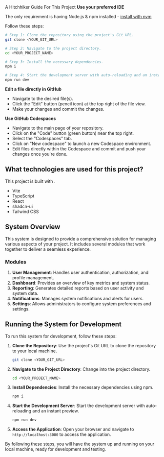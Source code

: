 A Hitchhiker Guide For This Project
**Use your preferred IDE**



The only requirement is having Node.js & npm installed - [install with nvm](https://github.com/nvm-sh/nvm#installing-and-updating)

Follow these steps:

```sh
# Step 1: Clone the repository using the project's Git URL.
git clone <YOUR_GIT_URL>

# Step 2: Navigate to the project directory.
cd <YOUR_PROJECT_NAME>

# Step 3: Install the necessary dependencies.
npm i

# Step 4: Start the development server with auto-reloading and an instant preview.
npm run dev
```

**Edit a file directly in GitHub**

- Navigate to the desired file(s).
- Click the "Edit" button (pencil icon) at the top right of the file view.
- Make your changes and commit the changes.

**Use GitHub Codespaces**

- Navigate to the main page of your repository.
- Click on the "Code" button (green button) near the top right.
- Select the "Codespaces" tab.
- Click on "New codespace" to launch a new Codespace environment.
- Edit files directly within the Codespace and commit and push your changes once you're done.

## What technologies are used for this project?

This project is built with .

- Vite
- TypeScript
- React
- shadcn-ui
- Tailwind CSS

## System Overview

This system is designed to provide a comprehensive solution for managing various aspects of your project. It includes several modules that work together to deliver a seamless experience.

### Modules

1. **User Management**: Handles user authentication, authorization, and profile management.
2. **Dashboard**: Provides an overview of key metrics and system status.
3. **Reporting**: Generates detailed reports based on user activity and system data.
4. **Notifications**: Manages system notifications and alerts for users.
5. **Settings**: Allows administrators to configure system preferences and settings.

## Running the System for Development

To run this system for development, follow these steps:

1. **Clone the Repository**: Use the project's Git URL to clone the repository to your local machine.
    ```sh
    git clone <YOUR_GIT_URL>
    ```

2. **Navigate to the Project Directory**: Change into the project directory.
    ```sh
    cd <YOUR_PROJECT_NAME>
    ```

3. **Install Dependencies**: Install the necessary dependencies using npm.
    ```sh
    npm i
    ```

4. **Start the Development Server**: Start the development server with auto-reloading and an instant preview.
    ```sh
    npm run dev
    ```

5. **Access the Application**: Open your browser and navigate to `http://localhost:3000` to access the application.

By following these steps, you will have the system up and running on your local machine, ready for development and testing.
